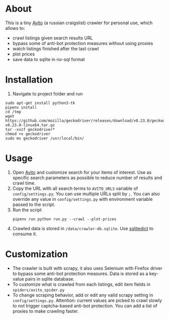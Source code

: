 # About
This is a tiny [Avito](https://avito.ru) (a russian craigslist) crawler for personal use, which allows to:
* crawl listings given search results URL
* bypass some of anti-bot protection measures without using proxies
* watch listings finished after the last crawl
* plot prices
* save data to sqlite in no-sql format  

# Installation
1. Navigate to project folder and run
```
sudo apt-get install python3-tk 
pipenv install
cd /tmp
wget https://github.com/mozilla/geckodriver/releases/download/v0.23.0/geckodriver-v0.23.0-linux64.tar.gz
tar -xvzf geckodriver*
chmod +x geckodriver
sudo mv geckodriver /usr/local/bin/
```

# Usage
1. Open [Avito](https://avito.ru) and customize search for your items of interest. Use as specific search parameters as possible to reduce number of results and crawl time.
2. Copy the URL with all search terms to `AVITO_URLS` variable of `config/settings.py`. You can use multiple URLs split by `;`. You can also override any value in `config/settings.py` with environment variable passed to the script.
3. Run the script
    ```
    pipenv run python run.py --crawl --plot-prices
    ```
4. Crawled data is stored in `/data/crawler-db.sqlite`. Use [sqlitedict](https://pypi.org/project/sqlitedict/) to consume it.

# Customization
* The crawler is built with scrapy, it also uses Selenium with Firefox driver to bypass some anti-bot protection measures. Data is stored as a key-value pairs in sqlite database.
* To customize what is crawled from each listings, edit item fields in `spiders/avito_spider.py`
* To change scraping behavior, add or edit any valid scrapy setting in `config/settings.py`. Attention: current values are picked to crawl slowly to not trigger captcha-based anti-bot protection. You can add a list of proxies to make crawling faster. 